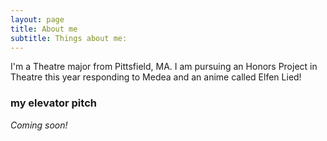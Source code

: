 ```yaml
---
layout: page
title: About me
subtitle: Things about me:
---
```


I'm a Theatre major from Pittsfield, MA. I am pursuing an Honors Project in Theatre this year responding to Medea and an anime called Elfen Lied!

### my elevator pitch

_Coming soon!_
